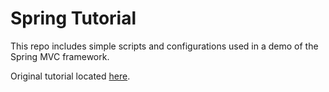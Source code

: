 # Spring Tutorial

This repo includes simple scripts and configurations used in a demo of the Spring MVC framework. 

Original tutorial located [here](https://www.udemy.com/course/spring-hibernate-tutorial).
